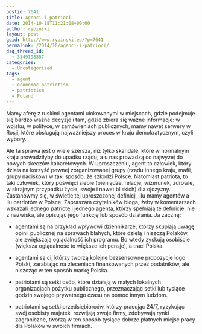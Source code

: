 ```yaml
---
postid: 7641
title: Agenci i patrioci
date: 2014-10-18T11:21:08+00:00
author: rybinski
layout: post
guid: http://www.rybinski.eu/?p=7641
permalink: /2014/10/agenci-i-patrioci/
dsq_thread_id:
  - 3149198357
categories:
  - Uncategorized
tags:
  - agent
  - economoc patriotism
  - patriotism
  - Poland
---
```

Mamy aferę z ruskimi agentami ulokowanymi w miejscach, gdzie podejmuje się bardzo ważne decyzje i tam, gdzie zbiera się ważne informacje: w wojsku, w polityce, w zamówieniach publicznych, mamy nawet serwery w Rosji, które obsługują najważniejszy proces w kraju demokratycznym, czyli wybory.

Ale ta sprawa jest o wiele szersza, niż tylko skandale, które w normalnym kraju prowadziłyby do upadku rządu, a u nas prowadzą co najwyżej do nowych skeczów kabaretowych. W uproszczeniu, agent to człowiek, który działa na korzyść pewnej zorganizowanej grupy (rządu innego kraju, mafii, grupy nacisków) w taki sposób, że szkodzi Polsce. Natomiast patriota, to taki człowiek, który poświęci siebie (pieniądze, relacje, wizerunek, zdrowie, w skrajnym przypadku życie, swoje i nawet bliskich) dla ojczyzny. Zastanówmy się, w świetle tej uproszczonej definicji, ilu mamy agentów a ilu patriotów w Polsce. Zapraszam czytelników bloga, żeby w komentarzach wskazali jednego patriotę i jednego agenta, którzy spełniają te definicje, nie z nazwiska, ale opisując jego funkcję lub sposób działania. Ja zacznę:

- agentami są na przykład wpływowi dziennikarze, którzy skupiają uwagę opinii publicznej na sprawach błahych, które dzielą i niszczą Polaków, ale zwiększają oglądalność ich programu. Bo wtedy zyskują osobiście (większa oglądalność to większe ich pensje), a traci Polska.

- agentami są ci, którzy tworzą kolejne bezsensowne propozycje logo Polski, zarabiając na zleceniach finansowanych przez podatników, ale niszcząc w ten sposób markę Polska.

- patriotami są setki osób, które działają w małych lokalnych organizacjach pożytku publicznego, przeznaczając setki lub tysiące godzin swojego prywatnego czasu na pomoc innym ludziom.

- patriotami są setki przedsiębiorców, którzy pracując 24/7, ryzykując swój osobisty majątek  rozwijają swoje firmy, zdobywają rynki zagraniczne, tworzą w ten sposób tysiące dobrze płatnych miejsc pracy dla Polaków w swoich firmach.

